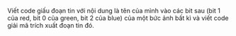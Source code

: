 Viết code giấu đoạn tin với nội dung là tên của mình vào các bit sau (bit 1 của red, bit 0 của green, bit 2 của blue) của một bức ảnh bất kì và viết code giải mã trích xuất đoạn tin đó.
